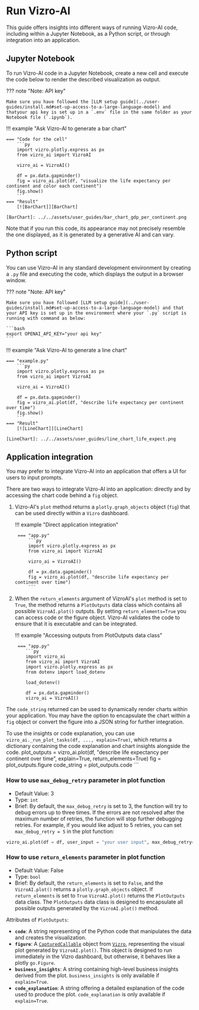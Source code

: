 # Run Vizro-AI

This guide offers insights into different ways of running Vizro-AI code, including within a Jupyter Notebook, as a Python script, or through integration into an application.

## Jupyter Notebook
To run Vizro-AI code in a Jupyter Notebook, create a new cell and execute the code below to render the described visualization as output.

??? note "Note: API key"

    Make sure you have followed the [LLM setup guide](../user-guides/install.md#set-up-access-to-a-large-language-model) and thatyour api key is set up in a `.env` file in the same folder as your Notebook file (`.ipynb`).

!!! example "Ask Vizro-AI to generate a bar chart"

    === "Code for the cell"
        ```py
        import vizro.plotly.express as px
        from vizro_ai import VizroAI

        vizro_ai = VizroAI()

        df = px.data.gapminder()
        fig = vizro_ai.plot(df, "visualize the life expectancy per continent and color each continent")
        fig.show()
        ```
    === "Result"
        [![BarChart]][BarChart]

    [BarChart]: ../../assets/user_guides/bar_chart_gdp_per_continent.png

Note that if you run this code, its appearance may not precisely resemble the one displayed, as it is generated by a generative AI and can vary.

## Python script
You can use Vizro-AI in any standard development environment by creating a `.py` file and executing the code, which displays the output in a browser window.

??? note "Note: API key"

    Make sure you have followed [LLM setup guide](../user-guides/install.md#set-up-access-to-a-large-language-model) and that your API key is set up in the environment where your `.py` script is running with command as below:

    ```bash
    export OPENAI_API_KEY="your api key"
    ```

!!! example "Ask Vizro-AI to generate a line chart"

    === "example.py"
        ```py
        import vizro.plotly.express as px
        from vizro_ai import VizroAI

        vizro_ai = VizroAI()

        df = px.data.gapminder()
        fig = vizro_ai.plot(df, "describe life expectancy per continent over time")
        fig.show()
        ```
    === "Result"
        [![LineChart]][LineChart]

    [LineChart]: ../../assets/user_guides/line_chart_life_expect.png

## Application integration

You may prefer to integrate Vizro-AI into an application that offers a UI for users to input prompts.

There are two ways to integrate Vizro-AI into an application: directly and by accessing the chart code behind a `fig` object.

1. Vizro-AI's `plot` method returns a `plotly.graph_objects` object (`fig`) that can be used directly within a `Vizro` dashboard.

    !!! example "Direct application integration"

        === "app.py"
            ```py
            import vizro.plotly.express as px
            from vizro_ai import VizroAI

            vizro_ai = VizroAI()

            df = px.data.gapminder()
            fig = vizro_ai.plot(df, "describe life expectancy per continent over time")
            ```


2. When the `return_elements` argument of VizroAI's `plot` method is set to `True`, the method returns a `PlotOutputs` data class which contains all possible `VizroAI.plot()` outputs.
By setting `return_elements=True` you can access code or the figure object. Vizro-AI validates the code to ensure that it is executable and can be integrated.

    !!! example "Accessing outputs from PlotOutputs data class"

        === "app.py"
           ```py
           import vizro_ai
           from vizro_ai import VizroAI
           import vizro.plotly.express as px
           from dotenv import load_dotenv

           load_dotenv()

           df = px.data.gapminder()
           vizro_ai = VizroAI()


The `code_string` returned can be used to dynamically render charts within your application. You may have the option to encapsulate the chart within a `fig` object or convert the figure into a JSON string for further integration.

To use the insights or code explanation, you can use `vizro_ai._run_plot_tasks(df, ..., explain=True)`, which returns a dictionary containing the code explanation and chart insights alongside the code.
           plot_outputs = vizro_ai.plot(df, "describe life expectancy per continent over time", explain=True, return_elements=True)
           fig = plot_outputs.figure
           code_string = plot_outputs.code
           ```


### How to use `max_debug_retry` parameter in plot function
- Default Value: 3
- Type: `int`
- Brief: By default, the `max_debug_retry` is set to 3, the function will try to debug errors up to three times.
If the errors are not resolved after the maximum number of retries, the function will stop further debugging retries.
For example, if you would like adjust to 5 retries, you can set `max_debug_retry = 5` in the plot function:

```py
vizro_ai.plot(df = df, user_input = "your user input", max_debug_retry= 5)
```

### How to use `return_elements` parameter in plot function
- Default Value: False
- Type: `bool`
- Brief: By default, the `return_elements` is set to `False`, and the `VizroAI.plot()` returns a `plotly.graph_objects` object. If `return_elements` is set to `True` `VizroAI.plot()` returns the `PlotOutputs` data class.
The `PlotOutputs` data class is designed to encapsulate all possible outputs generated by the `VizroAI.plot()` method.

Attributes of `PlotOutputs`:

- **`code`**: A string representing of the Python code that manipulates the data and creates the visualization.
- **`figure`**: A [`CapturedCallable`](https://vizro.readthedocs.io/en/stable/pages/API-reference/models/#vizro.models.types.CapturedCallable) object from [`Vizro`](https://vizro.readthedocs.io/en/stable/), representing the visual plot generated by `VizroAI.plot()`. This object is designed to run immediately in the Vizro dashboard, but otherwise, it behaves like a plotly `go.Figure`.
- **`business_insights`**: A string containing high-level business insights derived from the plot. `business_insights` is only available if `explain=True`.
- **`code_explanation`**: A string offering a detailed explanation of the code used to produce the plot. `code_explanation` is only available if `explain=True`.

